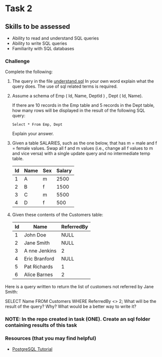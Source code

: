 # Task 2

## Skills to be assessed

* Ability to read and understand SQL queries
* Ability to write SQL queries
* Familiarity with SQL databases

### Challenge

Complete the following:

1. The query in the file [understand.sql](understand.sql) In your own word explain what the query does. The use of sql related terms is required.

2. Assume a schema of Emp ( Id, Name, DeptId ) , Dept ( Id, Name).

    If there are 10 records in the Emp table and 5 records in the Dept table, how many rows will be displayed in the result of the following SQL query:

    `Select * From Emp, Dept`

    Explain your answer.

3. Given a table SALARIES, such as the one below, that has m = male and f = female values. Swap all f and m values (i.e., change all f values to m and vice versa) with a single update query and no intermediate temp table.

    | Id  | Name | Sex | Salary |
    | --- | ---- | --- | ------ |
    | 1   | A    | m   | 2500   |
    | 2   | B    | f   | 1500   |
    | 3   | C    | m   | 5500   |
    | 4   | D    | f   | 500    |

4. Given these contents of the Customers table:

    | Id  | Name          | ReferredBy |
    | --- | ------------- | ---------- |
    | 1   | John Doe      | NULL       |
    | 2   | Jane Smith    | NULL       |
    | 3   | A nne Jenkins | 2          |
    | 4   | Eric Branford | NULL       |
    | 5   | Pat Richards  | 1          |
    | 6   | Alice Barnes  | 2          |

Here is a query written to return the list of customers not referred by Jane Smith:

SELECT Name FROM Customers WHERE ReferredBy <> 2;
What will be the result of the query? Why? What would be a better way to write it?

### NOTE: In the repo created in task (ONE). Create an sql folder containing results of this task

### Resources (that you may find helpful)

* [PostgreSQL Tutorial](http://www.postgresqltutorial.com/)
